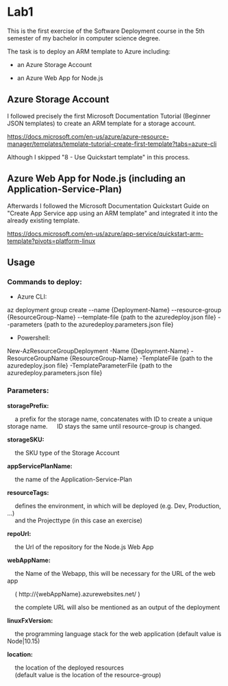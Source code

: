 # Lab1

  

This is the first exercise of the Software Deployment course in the 5th semester of my bachelor in computer science degree.

The task is to deploy an ARM template to Azure including:

* an Azure Storage Account

* an Azure Web App for Node.js

  

## Azure Storage Account

  

I followed precisely the first Microsoft Documentation Tutorial (Beginner JSON templates) to create an ARM template for a storage account.<br>

https://docs.microsoft.com/en-us/azure/azure-resource-manager/templates/template-tutorial-create-first-template?tabs=azure-cli

  

Although I skipped "8 - Use Quickstart template" in this process.

  

## Azure Web App for Node.js (including an Application-Service-Plan)

  

Afterwards I followed the Microsoft Documentation Quickstart Guide on "Create App Service app using an ARM template" and integrated it into the already existing template.<br>

https://docs.microsoft.com/en-us/azure/app-service/quickstart-arm-template?pivots=platform-linux

  

## Usage

### Commands to deploy:

* Azure CLI:<br>

az deployment group create --name {Deployment-Name} --resource-group {ResourceGroup-Name} --template-file {path to the azuredeploy.json file} --parameters {path to the azuredeploy.parameters.json file}

  

* Powershell:<br>

New-AzResourceGroupDeployment -Name {Deployment-Name} -ResourceGroupName {ResourceGroup-Name} -TemplateFile {path to the azuredeploy.json file} -TemplateParameterFile {path to the azuredeploy.parameters.json file}

  
  

### Parameters:

**storagePrefix:**<br>

&emsp; a prefix for the storage name, concatenates with ID to create a unique storage name. 
&emsp; ID stays the same until resource-group is changed. <br>

**storageSKU:**  <br>

&emsp; the SKU type of the Storage Account <br>

**appServicePlanName:**  <br>

&emsp; the name of the Application-Service-Plan <br>

**resourceTags:**  <br>

&emsp; defines the environment, in which will be deployed (e.g. Dev, Production, ...)  
&emsp; and the Projecttype (in this case an exercise) <br>

**repoUrl:**  <br>

&emsp; the Url of the repository for the Node.js Web App <br>

  

**webAppName:**  <br>

&emsp; the Name of the Webapp, this will be necessary for the URL of the web app<br>

&emsp; ( http://{webAppName}.azurewebsites.net/ )<br>

&emsp; the complete URL will also be mentioned as an output of the deployment <br>

**linuxFxVersion:**  <br>

&emsp; the programming language stack for the web application (default value is Node|10.15) <br>

**location:**<br>

&emsp; the location of the deployed resources  
&emsp; (default value is the location of the resource-group)
